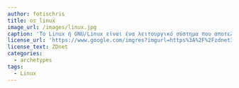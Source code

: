 ```yaml
---
author: fotischris
title: os linux
image_url: /images/linux.jpg
caption: 'Το Linux ή GNU/Linux είναι ένα λειτουργικό σύστημα που αποτελείται από ελεύθερο λογισμικό. Η χρήση του είναι παρόμοια με αυτή του Unix, αλλά όλος ο πηγαίος κώδικας του έχει γραφτεί από την αρχή ως ελεύθερο λογισμικό υπό την ελεύθερη άδεια χρήσης GNU General Public License.'
license_url: 'https://www.google.com/imgres?imgurl=https%3A%2F%2Fzdnet3.cbsistatic.com%2Fhub%2Fi%2Fr%2F2018%2F07%2F05%2Fd6eeab4f-83fc-4835-bbd4-6e3aacd973b3%2Fthumbnail%2F570x322%2F9c6db37cd9889e521df405980e679038%2F5b3bba8060b200b219dee7fa-1280x7201jul052018142815poster.jpg&imgrefurl=https%3A%2F%2Fwww.zdnet.com%2Farticle%2Fwhat-happens-if-you-try-to-take-your-code-out-of-linux%2F&tbnid=mct_Em-PwaBJ9M&vet=12ahUKEwjH-JTMtt7pAhX4wQIHHSjgChUQMygFegUIARCXAg..i&docid=XJQOvnj1pkGNnM&w=570&h=322&q=linux%20code&ved=2ahUKEwjH-JTMtt7pAhX4wQIHHSjgChUQMygFegUIARCXAg'
license_text: ZDnet
categories:
  - archetypes 
tags:
  - Linux
---
```

